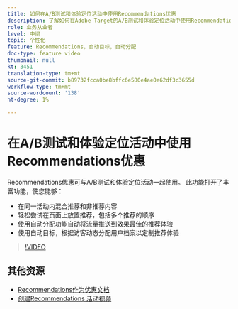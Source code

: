 ```yaml
---
title: 如何在A/B测试和体验定位活动中使用Recommendations优惠
description: 了解如何在Adobe Target的A/B测试和体验定位活动中使用Recommendations优惠。
role: 业务从业者
level: 中间
topic: 个性化
feature: Recommendations，自动目标，自动分配
doc-type: feature video
thumbnail: null
kt: 3451
translation-type: tm+mt
source-git-commit: b89732fcca0be8bffc6e580e4ae0e62df3c3655d
workflow-type: tm+mt
source-wordcount: '138'
ht-degree: 1%

---
```



# 在A/B测试和体验定位活动中使用Recommendations优惠

Recommendations优惠可与A/B测试和体验定位活动一起使用。 此功能打开了丰富功能，使您能够：

* 在同一活动内混合推荐和非推荐内容
* 轻松尝试在页面上放置推荐，包括多个推荐的顺序
* 使用自动分配功能自动将流量推送到效果最佳的推荐体验
* 使用自动目标，根据访客动态分配用户档案以定制推荐体验

>[!VIDEO](https://video.tv.adobe.com/v/28878?quality=12)

## 其他资源

* [Recommendations作为优惠文档](https://docs.adobe.com/content/help/en/target/using/recommendations/recommendations-as-an-offer.html)
* [创建Recommendations 活动视频](create-a-recommendations-activity.md)
